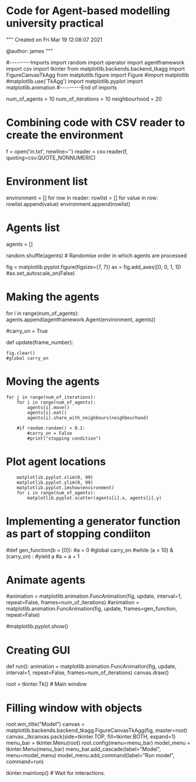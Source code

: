 # Code for Agent-based modelling university practical
"""
Created on Fri Mar 19 12:08:07 2021

@author: james
"""

#---------Imports
import random
import operator
import agentframework
import csv
import tkinter
from matplotlib.backends.backend_tkagg import FigureCanvasTkAgg
from matplotlib.figure import Figure
#import matplotlib
#matplotlib.use('TkAgg')
import matplotlib.pyplot
import matplotlib.animation
#---------End of imports


num_of_agents = 10
num_of_iterations = 10
neighbourhood = 20


# Combining code with CSV reader to create the environment
f = open('in.txt', newline='')
reader = csv.reader(f,  quoting=csv.QUOTE_NONNUMERIC)


# Environment list
environment = []
for row in reader:
    rowlist = []
    for value in row:
        rowlist.append(value)
    environment.append(rowlist)


# Agents list
agents = []

random.shuffle(agents) # Randomise order in which agents are processed 

fig = matplotlib.pyplot.figure(figsize=(7, 7))
ax = fig.add_axes([0, 0, 1, 1])
#ax.set_autoscale_on(False)

# Making the agents
for i in range(num_of_agents):
    agents.append(agentframework.Agent(environment, agents))

#carry_on = True	

def update(frame_number):
    
    fig.clear()
    #global carry_on

# Moving the agents
    for j in range(num_of_iterations):
        for i in range(num_of_agents):
            agents[i].move()
            agents[i].eat()
            agents[i].share_with_neighbours(neighbourhood)
        
        #if random.random() < 0.1:
            #carry_on = False
            #print("stopping condition")

# Plot agent locations
        matplotlib.pyplot.xlim(0, 99)
        matplotlib.pyplot.ylim(0, 99) 
        matplotlib.pyplot.imshow(environment)
        for i in range(num_of_agents):
            matplotlib.pyplot.scatter(agents[i].x, agents[i].y)


# Implementing a generator function as part of stopping condiiton
#def gen_function(b = [0]):
    #a = 0
    #global carry_on
    #while (a < 10) & (carry_on) :
        #yield a
        #a = a + 1


# Animate agents
#animation = matplotlib.animation.FuncAnimation(fig, update, interval=1, repeat=False, frames=num_of_iterations)
#animation = matplotlib.animation.FuncAnimation(fig, update, frames=gen_function, repeat=False)


#matplotlib.pyplot.show()


# Creating GUI
def run():
    animation = matplotlib.animation.FuncAnimation(fig, update, interval=1, repeat=False, frames=num_of_iterations)
    canvas.draw()

root = tkinter.Tk() # Main window

# Filling window with objects
root.wm_title("Model")
canvas = matplotlib.backends.backend_tkagg.FigureCanvasTkAgg(fig, master=root)
canvas._tkcanvas.pack(side=tkinter.TOP, fill=tkinter.BOTH, expand=1)
menu_bar = tkinter.Menu(root)
root.config(menu=menu_bar)
model_menu = tkinter.Menu(menu_bar)
menu_bar.add_cascade(label="Model", menu=model_menu)
model_menu.add_command(label="Run model", command=run)

tkinter.mainloop() # Wait for interactions.
